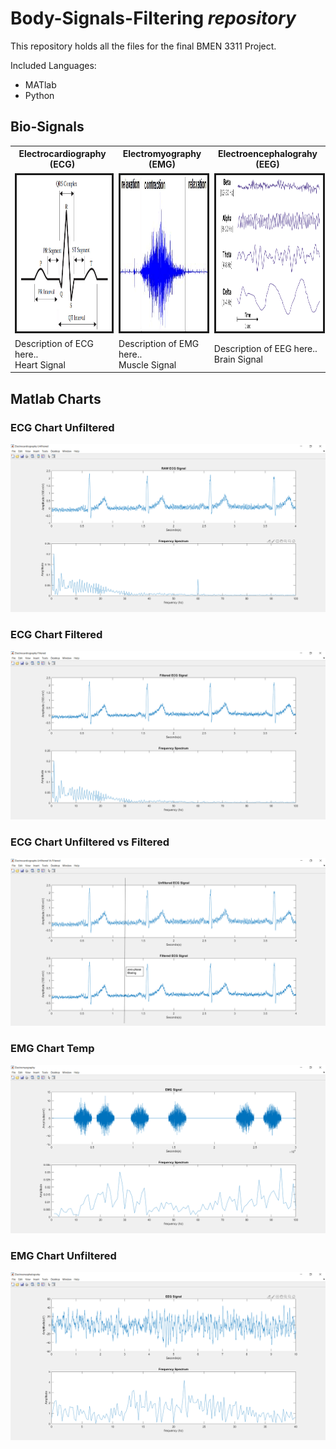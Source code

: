 # Body-Signals-Filtering *repository*
This repository holds all the files for the final BMEN 3311 Project.
</br>

Included Languages:
* MATlab
* Python

## Bio-Signals 
<table style = "width:100%" align="center">
  <th>Electrocardiography (ECG)</th>  
  <th>Electromyography (EMG)</th>
  <th>Electroencephalograhy (EEG)</th> 
  </tr><tr>
  <td><img src="BioSignals/ECG-signal.png" alt="" border="3" height="250" width="500" /></td>
  <td><img src="BioSignals/EMG-signal.png" alt="" border="3" height="250" width="500" /></td>
  <td><img src="BioSignals/EEG-signal.png" alt="" border="3" height="250" width="500" /></td>
  </tr>
  <td>Description of ECG here.. </br>Heart Signal</td>
  <td>Description of EMG here.. </br>Muscle Signal</td>
  <td>Description of EEG here.. </br>Brain Signal</td>
</table>

## Matlab Charts
### ECG Chart Unfiltered
![ ECG Chart Unfiltered ](BioSignals/EMG-chart-nofilter.png)
### ECG Chart Filtered
![ ECG Chart Filtered ](BioSignals/EMG-chart-filter.png)
### ECG Chart Unfiltered vs Filtered
![ ECG Chart Zero Phase ](BioSignals/ECG-chart-zero-phase.png)
### EMG Chart Temp
![ ECG Chart Filtered ](BioSignals/Annotation%202019-12-10%20112654.png)
### EMG Chart Unfiltered
![ EEG Chart ](BioSignals/EEG-chart.png)
